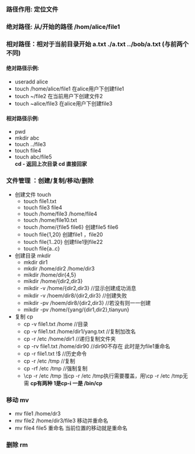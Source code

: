 ### 路径作用: 定位文件
### 绝对路径: 从/开始的路径  /hom/alice/file1  
### 相对路径：相对于当前目录开始  a.txt  ./a.txt  ../bob/a.txt (与前两个不同)   
#### 绝对路径示例: 
-  useradd alice
-  touch /home/alice/file1  在alice用户下创建file1
-  touch ~/file2 在当前用户下创建文件2
-  touch ~alice/file3  在alice用户下创建file3
#### 相对路径示例:
-  pwd
-  mkdir abc
-  touch ../file3
-  touch file4
-  touch abc/file5  
**cd - 返回上次目录  cd 直接回家**
### 文件管理 ：创建/复制/移动/删除
- 创建文件 touch
  - touch file1.txt
  - touch file3 file4
  - touch /home/file3 /home/file4
  - touch /home/file10.txt
  - touch /home/{file5 file6}   创建file5 file6
  - touch file{1,20} 创建file1 ，file20
  - touch file{1..20} 创建file1到file22
  - touch file{a..c}
- 创建目录 mkdir
  - mkdir dir1
  - mkdir /home/dir2 /home/dir3
  - mikdir /home/dir{4,5}
  - mikdir /home/{dir2,dir3}
  - mikdir -v /home/{dir2,dir3}  //显示创建成功消息
  - mikdir -v /hoem/dir8/{dir2,dir3}  //创建失败
  - mikdir -pv /hoem/dir8/{dir2,dir3}  //若没有则一一创建  
  - mikdir -pv /home/{yang/{dir1,dir2},tianyun}   
- 复制     cp
  - cp -v file1.txt /home   //目录
  - cp -v file1.txt /home/dir1/yang.txt   //复制加改名
  - cp -r  /etc  /home/dir1   //递归复制文件夹
  - cp -rv file1.txt /home/dir90   //dir90不存在  此时是为file1重命名
  - cp -r file1.txt !$  //历史命令
  - cp -r /etc /tmp   //复制
  - cp -rf /etc /tmp  //强制复制
  - \cp -r /etc /tmp    当cp -r /etc /tmp执行需要覆盖，用\cp -r /etc /tmp无需
  **cp有两种 1是cp-i 一是 /bin/cp**
### 移动 mv
  - mv file1 /home/dr3
  - mv file2 /home/dir3/file3  移动并重命名
  - mv file4 file5 重命名 当前位置的移动就是重命名
### 删除 rm
  
  
